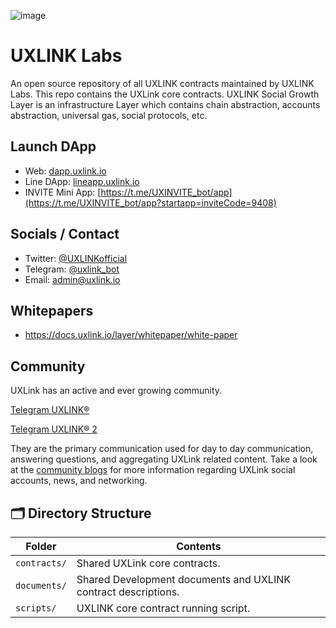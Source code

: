 ![image](https://uxuy.hk.ufileos.com/uxlink-social-layer.png)

# UXLINK Labs 

An open source repository of all UXLINK contracts maintained by UXLINK Labs. This repo contains the UXLink core contracts. 
UXLINK Social Growth Layer is an infrastructure Layer which contains chain abstraction, accounts abstraction, universal gas, social protocols, etc.

## Launch DApp

- Web: [dapp.uxlink.io](https://dapp.uxlink.io)
- Line DApp: [lineapp.uxlink.io](https://lineapp.uxlink.io)
- INVITE Mini App: [https://t.me/UXINVITE_bot/app](https://t.me/UXINVITE_bot/app?startapp=inviteCode=9408)

## Socials / Contact

- Twitter: [@UXLINKofficial](https://x.com/UXLINKofficial)
- Telegram: [@uxlink_bot](https://t.me/uxlink_bot)
- Email: admin@uxlink.io

## Whitepapers
- https://docs.uxlink.io/layer/whitepaper/white-paper
  
## Community
UXLink has an active and ever growing community. 

[Telegram UXLINK® ](https://t.me/uxlinkofficial)

[Telegram UXLINK® 2](https://t.me/uxlinkofficial2)

They are the primary communication used for day to day communication,
answering questions, and aggregating UXLink related content. Take
a look at the [community blogs](https://blog.uxlink.io/) for more information
regarding UXLink social accounts, news, and networking.

## 🗂 Directory Structure

| Folder      | Contents                                                                       |
| ----------- | ------------------------------------------------------------------------------ |
| `contracts/`| Shared UXLink core contracts.                                                  |
| `documents/`| Shared Development documents and UXLINK contract descriptions.                 |
| `scripts/`  | UXLINK core contract running script.                                           |

